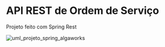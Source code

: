 # API REST de Ordem de Serviço

Projeto feito com Spring Rest

![uml_projeto_spring_algaworks](https://user-images.githubusercontent.com/27317860/84724614-fd51bb00-af5e-11ea-8fdf-e259a8e63ff4.png)


